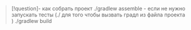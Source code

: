 >[!question]- как собрать проект 
>./gradlew assemble - если не нужно запускать тесты (./ для того чтобы вызвать градл из файла проекта )
>./gradlew build
